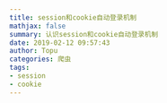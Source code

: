 ```yaml
---
title: session和cookie自动登录机制
mathjax: false
summary: 认识session和cookie自动登录机制
date: 2019-02-12 09:57:43
author: Topu
categories: 爬虫
tags:
- session
- cookie
---
```


